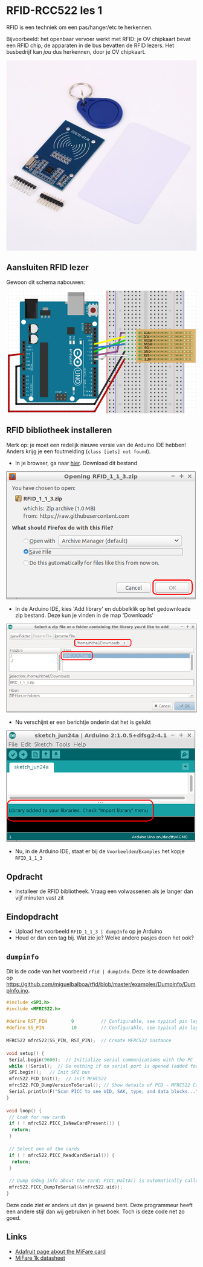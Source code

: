 # RFID-RCC522 les 1

RFID is een techniek om een pas/hanger/etc te herkennen.

Bijvoorbeeld: het openbaar vervoer werkt met RFID: je OV chipkaart bevat een RFID chip,
de apparaten in de bus bevatten de RFID lezers. Het busbedrijf kan *jou* dus herkennen,
door je OV chipkaart.

![Een RFID lezer met een hanger en pasje met een RFID chip erin](RFID1RFID-RC522.jpg)

## Aansluiten RFID lezer

Gewoon dit schema nabouwen:

![Aansluiten RFID lezer](RFID1RFID-RC522.png)

## RFID bibliotheek installeren

Merk op: je moet een redelijk nieuwe versie van de Arduino IDE hebben! Anders krijg je
een foutmelding (`class [iets] not found`).

* In je browser, ga naar [hier](https://github.com/richelbilderbeek/ArduinoCourse/raw/master/Libraries/RFID_1_1_3.zip). Download dit bestand

![Download het zip bestand](RFID1_download.png)

* In de Arduino IDE, kies 'Add library' en dubbelklik op het gedownloade zip bestand. Deze
   kun je vinden in de map 'Downloads'

![Het zip bestand kiezen](RFID1_add.png)

* Nu verschijnt er een berichtje onderin dat het is gelukt

![Gelukt!](RFID1_gelukt.png)

* Nu, in de Arduino IDE, staat er bij de `Voorbeelden`/`Examples` het kopje `RFID_1_1_3`

## Opdracht

* Installeer de RFID bibliotheek. Vraag een volwassenen als je langer dan vijf minuten vast zit

## Eindopdracht

* Upload het voorbeeld `RFID_1_1_3 | dumpInfo` op je Arduino
* Houd er dan een tag bij. Wat zie je? Welke andere pasjes doen het ook?

## `dumpinfo`

Dit is de code van het voorbeeld `rfid | dumpInfo`. Deze is te downloaden op
<https://github.com/miguelbalboa/rfid/blob/master/examples/DumpInfo/DumpInfo.ino>.

```c++
#include <SPI.h>
#include <MFRC522.h>

#define RST_PIN         9          // Configurable, see typical pin layout above
#define SS_PIN          10         // Configurable, see typical pin layout above

MFRC522 mfrc522(SS_PIN, RST_PIN);  // Create MFRC522 instance

void setup() {
 Serial.begin(9600);  // Initialize serial communications with the PC
 while (!Serial);  // Do nothing if no serial port is opened (added for Arduinos based on ATMEGA32U4)
 SPI.begin();   // Init SPI bus
 mfrc522.PCD_Init();  // Init MFRC522
 mfrc522.PCD_DumpVersionToSerial(); // Show details of PCD - MFRC522 Card Reader details
 Serial.println(F("Scan PICC to see UID, SAK, type, and data blocks..."));
}

void loop() {
 // Look for new cards
 if ( ! mfrc522.PICC_IsNewCardPresent()) {
  return;
 }

 // Select one of the cards
 if ( ! mfrc522.PICC_ReadCardSerial()) {
  return;
 }

 // Dump debug info about the card; PICC_HaltA() is automatically called
 mfrc522.PICC_DumpToSerial(&(mfrc522.uid));
}
```

Deze code ziet er anders uit dan je gewend bent. Deze programmeur heeft een
andere stijl dan wij gebruiken in het boek. Toch is deze code net zo goed.

## Links

* [Adafruit page about the MiFare card](https://learn.adafruit.com/adafruit-pn532-rfid-nfc/mifare)
* [MiFare 1k datasheet](https://www.nxp.com/docs/en/data-sheet/MF1S50YYX_V1.pdf)

